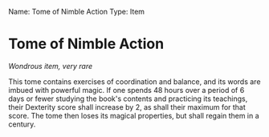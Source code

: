 Name: Tome of Nimble Action
Type: Item

# Tome of Nimble Action
_Wondrous item, very rare_

This tome contains exercises of coordination and balance, and its words are imbued with powerful magic. If one spends 48 hours over a period of 6 days or fewer studying the book's contents and practicing its teachings, their Dexterity score shall increase by 2, as shall their maximum for that score. The tome then loses its magical properties, but shall regain them in a century.
